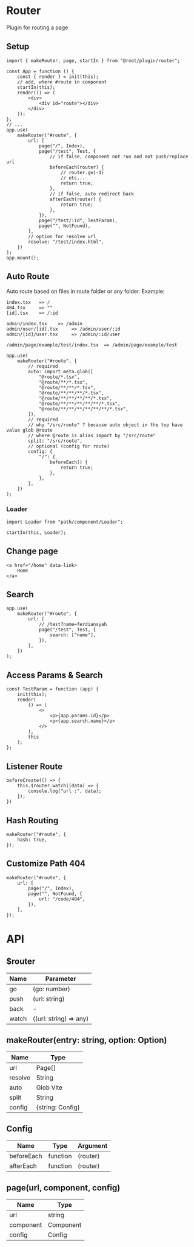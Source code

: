 # Router

Plugin for routing a page

## Setup

```tsx
import { makeRouter, page, startIn } from "@root/plugin/router";

const App = function () {
    const { render } = init(this);
    // add, where #route in component
    startIn(this);
    render(() => (
        <div>
            <div id="route"></div>
        </div>
    ));
};
// ...
app.use(
    makeRouter("#route", {
        url: [
            page("/", Index),
            page("/test", Test, {
                // if false, component not run and not push/replace url
                beforeEach(router) {
                    // router.go(-1)
                    // etc...
                    return true;
                },
                // if false, auto redirect back
                afterEach(router) {
                    return true;
                },
            }),
            page("/test/:id", TestParam),
            page("", NotFound),
        ],
        // option for resolve url
        resolve: "/test/index.html",
    })
);
app.mount();
```

## Auto Route

Auto route based on files in route folder or any folder. Example:

```text
index.tsx   => /
404.tsx     => ""
[id].tsx    => /:id

admin/index.tsx    => /admin
admin/user/[id].tsx     => /admin/user/:id
admin/[id]/user.tsx     => /admin/:id/user

/admin/page/example/test/index.tsx  => /admin/page/example/test
```

```tsx
app.use(
    makeRouter("#route", {
        // required
        auto: import.meta.glob([
            "@route/*.tsx",
            "@route/**/*.tsx",
            "@route/**/**/*.tsx",
            "@route/**/**/**/*.tsx",
            "@route/**/**/**/**/*.tsx",
            "@route/**/**/**/**/**/*.tsx",
            "@route/**/**/**/**/**/**/*.tsx",
        ]),
        // required
        // why "/src/route" ? because auto object in the top have value glob @route
        // where @route is alias import by "/src/route"
        split: "/src/route",
        // optional (config for route)
        config: {
            "/": {
                beforeEach() {
                    return true;
                },
            },
        },
    })
);
```

### Loader

```tsx
import Loader from "path/component/Loader";

startIn(this, Loader);
```

## Change page

```tsx
<a href="/home" data-link>
    Home
</a>
```

## Search

```tsx
app.use(
    makeRouter("#route", {
        url: [
            // /test?name=ferdiansyah
            page("/test", Test, {
                search: ["name"],
            }),
        ],
    })
);
```

## Access Params & Search

```tsx
const TestParam = function (app) {
    init(this);
    render(
        () => (
            <>
                <p>{app.params.id}</p>
                <p>{app.search.name}</p>
            </>
        ),
        this
    );
};
```

## Listener Route

```tsx
beforeCreate(() => {
    this.$router.watch((data) => {
        console.log("url :", data);
    });
})
```

## Hash Routing

```tsx
makeRouter("#route", {
    hash: true,
});
```

## Customize Path 404

```tsx
makeRouter("#route", {
    url: [
        page("/", Index),
        page("", NotFound, {
            url: "/code/404",
        }),
    ],
});
```

# API

## $router

<table>
    <thead>
        <tr>
            <th>Name</th>
            <th>Parameter</th>
        </tr>
    </thead>
    <tbody>
        <tr>
            <td>go</td>
            <td>(go: number)</td>
        </tr>
        <tr>
            <td>push</td>
            <td>(url: string)</td>
        </tr>
        <tr>
            <td>back</td>
            <td>-</td>
        </tr>
        <tr>
            <td>watch</td>
            <td>((url: string) => any)</td>
        </tr>
    </tbody>
</table>

## makeRouter(entry: string, option: Option)

<table>
    <thead>
        <tr>
            <th>Name</th>
            <th>Type</th>
        </tr>
    </thead>
    <tbody>
        <tr>
            <td>url</td>
            <td>Page[]</td>
        </tr>
        <tr>
            <td>resolve</td>
            <td>String</td>
        </tr>
        <tr>
            <td>auto</td>
            <td>Glob Vite</td>
        </tr>
        <tr>
            <td>split</td>
            <td>String</td>
        </tr>
        <tr>
            <td>config</td>
            <td>{string: Config}</td>
        </tr>
    </tbody>
</table>

## Config

<table>
    <thead>
        <tr>
            <th>Name</th>
            <th>Type</th>
            <th>Argument</th>
        </tr>
    </thead>
    <tbody>
        <tr>
            <td>beforeEach</td>
            <td>function</td>
            <td>(router)</td>
        </tr>
        <tr>
            <td>afterEach</td>
            <td>function</td>
            <td>(router)</td>
        </tr>
    </tbody>
</table>

## page(url, component, config)

<table>
    <thead>
        <tr>
            <th>Name</th>
            <th>Type</th>
        </tr>
    </thead>
    <tbody>
        <tr>
            <td>url</td>
            <td>string</td>
        </tr>
        <tr>
            <td>component</td>
            <td>Component</td>
        </tr>
        <tr>
            <td>config</td>
            <td>Config</td>
        </tr>
    </tbody>
</table>
